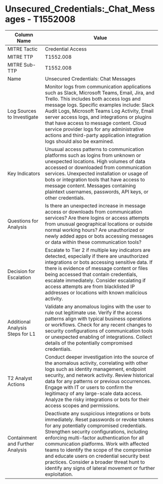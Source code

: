 # Unsecured_Credentials:_Chat_Messages - T1552008

| Column Name | Value |
|-------------|-------|
| MITRE Tactic | Credential Access |
| MITRE TTP | T1552.008 |
| MITRE Sub-TTP | T1552.008 |
| Name | Unsecured Credentials: Chat Messages |
| Log Sources to Investigate | Monitor logs from communication applications such as Slack, Microsoft Teams, Email, Jira, and Trello. This includes both access logs and message logs. Specific examples include: Slack Audit Logs, Microsoft Teams Log Activity, Email server access logs, and integrations or plugins that have access to message content. Cloud service provider logs for any administrative actions and third-party application integration logs should also be examined. |
| Key Indicators | Unusual access patterns to communication platforms such as logins from unknown or unexpected locations. High volumes of data accessed or downloaded from communication services. Unexpected installation or usage of bots or integration tools that have access to message content. Messages containing plaintext usernames, passwords, API keys, or other credentials. |
| Questions for Analysis | Is there an unexpected increase in message access or downloads from communication services? Are there logins or access attempts from unusual geographical locations or outside normal working hours? Are unauthorized or newly added apps or bots accessing messages or data within these communication tools? |
| Decision for Escalation | Escalate to Tier 2 if multiple key indicators are detected, especially if there are unauthorized integrations or bots accessing sensitive data. If there is evidence of message content or files being accessed that contain credentials, escalate immediately. Consider escalating if access attempts are from blacklisted IP addresses or locations with known malicious activity. |
| Additional Analysis Steps for L1 | Validate any anomalous logins with the user to rule out legitimate use. Verify if the access patterns align with typical business operations or workflows. Check for any recent changes to security configurations of communication tools or unexpected enabling of integrations. Collect details of the potentially compromised credentials. |
| T2 Analyst Actions | Conduct deeper investigation into the source of the anomalous activity, correlating with other logs such as identity management, endpoint security, and network activity. Review historical data for any patterns or previous occurrences. Engage with IT or users to confirm the legitimacy of any large-scale data access. Analyze the risky integrations or bots for their access scopes and permissions. |
| Containment and Further Analysis | Deactivate any suspicious integrations or bots immediately. Reset passwords or revoke tokens for any potentially compromised credentials. Strengthen security configurations, including enforcing multi-factor authentication for all communication platforms. Work with affected teams to identify the scope of the compromise and educate users on credential security best practices. Consider a broader threat hunt to identify any signs of lateral movement or further exploitation. |
